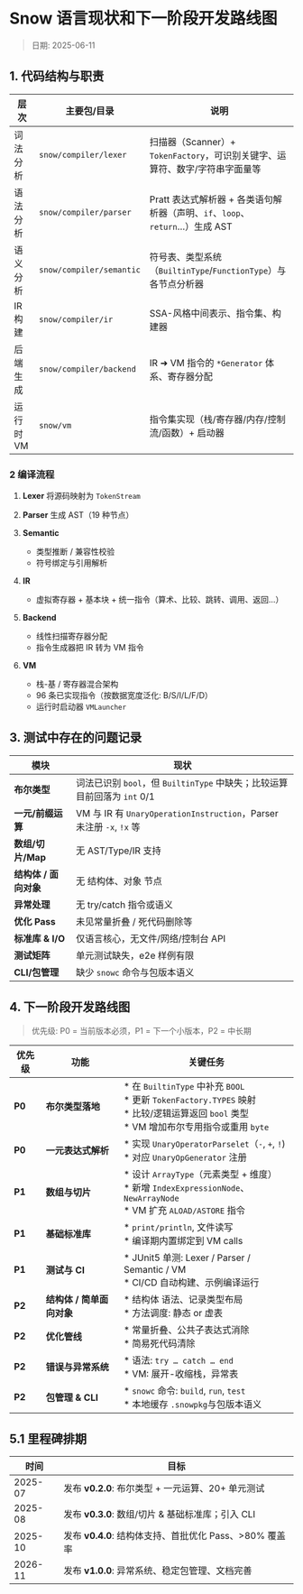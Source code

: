 # Snow 语言现状和下一阶段开发路线图

> 日期: 2025-06-11

## 1. 代码结构与职责
| 层次     | 主要包/目录                   | 说明                                                     |
|--------|--------------------------|--------------------------------------------------------|
| 词法分析   | `snow/compiler/lexer`    | 扫描器（Scanner）+ `TokenFactory`，可识别关键字、运算符、数字/字符串字面量等     |
| 语法分析   | `snow/compiler/parser`   | Pratt 表达式解析器 + 各类语句解析器（声明、`if`、`loop`、`return`…）生成 AST |
| 语义分析   | `snow/compiler/semantic` | 符号表、类型系统（`BuiltinType`/`FunctionType`）与各节点分析器          |
| IR 构建  | `snow/compiler/ir`       | SSA-风格中间表示、指令集、构建器                                     |
| 后端生成   | `snow/compiler/backend`  | IR ➜ VM 指令的 `*Generator` 体系、寄存器分配                      |
| 运行时 VM | `snow/vm`                | 指令集实现（栈/寄存器/内存/控制流/函数）+ 启动器                            |

### 2 编译流程

1. **Lexer** 将源码映射为 `TokenStream`
2. **Parser** 生成 AST（19 种节点）
3. **Semantic**

    * 类型推断 / 兼容性校验
    * 符号绑定与引用解析
4. **IR**

    * 虚拟寄存器 + 基本块 + 统一指令（算术、比较、跳转、调用、返回…）
5. **Backend**

    * 线性扫描寄存器分配
    * 指令生成器把 IR 转为 VM 指令
6. **VM**

    * 栈-基 / 寄存器混合架构
    * 96 条已实现指令（按数据宽度泛化: B/S/I/L/F/D）
    * 运行时启动器 `VMLauncher`


## 3. 测试中存在的问题记录

| 模块             | 现状                                                            |
|----------------|---------------------------------------------------------------| 
| **布尔类型**       | 词法已识别 `bool`，但 `BuiltinType` 中缺失；比较运算目前回落为 `int` 0/1          |
| **一元/前缀运算**    | VM 与 IR 有 `UnaryOperationInstruction`，Parser 未注册 `-x`, `!x` 等 |
| **数组/切片/Map**  | 无 AST/Type/IR 支持                                              |
| **结构体 / 面向对象** | 无 结构体、对象 节点                                                   |
| **异常处理**       | 无 try/catch 指令或语义                                             |
| **优化 Pass**    | 未见常量折叠 / 死代码删除等                                               |
| **标准库 & I/O**  | 仅语言核心，无文件/网络/控制台 API                                          |
| **测试矩阵**       | 单元测试缺失，e2e 样例有限                                               |
| **CLI/包管理**    | 缺少 `snowc` 命令与包版本语义                                           |

## 4. 下一阶段开发路线图

> 优先级: P0 = 当前版本必须，P1 = 下一个小版本，P2 = 中长期

| 优先级    | 功能               | 关键任务                                                                                                                 |
|--------|------------------|----------------------------------------------------------------------------------------------------------------------|
| **P0** | **布尔类型落地**       | \* 在 `BuiltinType` 中补充 `BOOL`<br>\* 更新 `TokenFactory.TYPES` 映射<br>\* 比较/逻辑运算返回 `bool` 类型<br>\* VM 增加布尔专用指令或重用 `byte` |
| **P0** | **一元表达式解析**      | \* 实现 `UnaryOperatorParselet`（`-`, `+`, `!`)<br>\* 对应 `UnaryOpGenerator` 注册                                          |
| **P1** | **数组与切片**        | \* 设计 `ArrayType`（元素类型 + 维度）<br>\* 新增 `IndexExpressionNode`、`NewArrayNode`<br>\* VM 扩充 `ALOAD/ASTORE` 指令             |
| **P1** | **基础标准库**        | \* `print/println`, 文件读写<br>\* 编译期内置绑定到 VM calls                                                                     |
| **P1** | **测试与 CI**       | \* JUnit5 单测: Lexer / Parser / Semantic / VM<br>\* CI/CD 自动构建、示例编译运行                                                  |
| **P2** | **结构体 / 简单面向对象** | \* 结构体 语法、记录类型布局<br>\* 方法调度: 静态 or 虚表                                                                                 |
| **P2** | **优化管线**         | \* 常量折叠、公共子表达式消除<br>\* 简易死代码清除                                                                                       |
| **P2** | **错误与异常系统**      | \* 语法: `try … catch … end`<br>\* VM: 展开-收缩栈，异常表                                                                        |
| **P2** | **包管理 & CLI**    | \* `snowc` 命令: `build`, `run`, `test`<br>\* 本地缓存 `.snowpkg`与包版本语义                                                     |


## 5.1 里程碑排期

| 时间      | 目标                                     |
|---------|----------------------------------------|
| 2025-07 | 发布 **v0.2.0**: 布尔类型 + 一元运算、20+ 单元测试     |
| 2025-08 | 发布 **v0.3.0**: 数组/切片 & 基础标准库；引入 CLI     |
| 2025-10 | 发布 **v0.4.0**: 结构体支持、首批优化 Pass、>80% 覆盖率 |
| 2026-11 | 发布 **v1.0.0**: 异常系统、稳定包管理、文档完善          |
